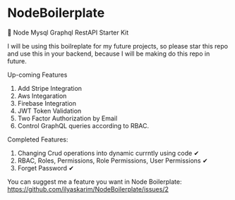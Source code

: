 # NodeBoilerplate
💪 Node Mysql Graphql RestAPI Starter Kit


I will be using this boilreplate for my future projects, so please star this repo and use this in your backend, because I will be making do this repo in future.

Up-coming Features

1. Add Stripe Integration
2. Aws Integaration
3. Firebase Integration
4. JWT Token Validation
5. Two Factor Authorization by Email
6. Control GraphQL queries according to RBAC.

Completed Features:

1. Changing Crud operations into dynamic currntly using code ✔
2. RBAC, Roles, Permissions, Role Permissions, User Permissions ✔
3. Forget Password ✔


You can suggest me a feature you want in Node Boilerplate: https://github.com/ilyaskarim/NodeBoilerplate/issues/2
